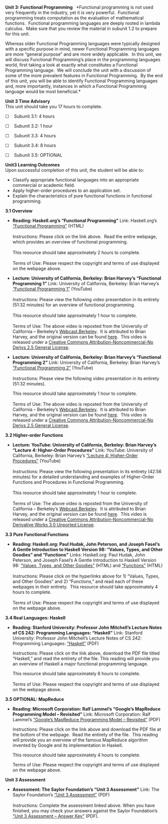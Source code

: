 **Unit 3: Functional Programming** <span id="3"></span> 
*Functional programming is not used very frequently in the industry, yet
it is very powerful.  Functional programming treats computation as the
evaluation of mathematical functions.  Functional programming languages
are deeply rooted in lambda calculus.  Make sure that you review the
material in subunit 1.2 to prepare for this unit.  
  
 Whereas older Functional Programming languages were typically designed
with a specific purpose in mind, newer Functional Programming languages
are more “general purpose” and are more widely applicable.  In this
unit, we will discuss Functional Programming’s place in the programming
languages world, first taking a look at exactly what constitutes a
Functional Programming language.  We will conclude the unit with a
discussion of some of the more prevalent features in Functional
Programming.  By the end of this unit, you will be able to identify
Functional Programming languages and, more importantly, instances in
which a Functional Programming language would be most beneficial.*

**Unit 3 Time Advisory**  
This unit should take you 17 hours to complete.  
  
 ☐    Subunit 3.1: 4 hours  
  
 ☐    Subunit 3.2: 1 hour  
  
 ☐    Subunit 3.3: 4 hours  
  
 ☐    Subunit 3.4: 8 hours  
  
 ☐    Subunit 3.5: OPTIONAL

**Unit3 Learning Outcomes**  
Upon successful completion of this unit, the student will be able to:  
-   Classify appropriate functional languages into an appropriate
    commercial or academic field.
-   Apply higher-order procedures to an application set.
-   Explain the characteristics of pure functional functions in
    functional programming.

**3.1 Overview** <span id="3.1"></span> 
-   **Reading: Haskell.org’s “Functional Programming”**
    Link: Haskell.org’s [“Functional
    Programming”](http://www.haskell.org/haskellwiki/Functional_programming)
    (HTML)  
        
     Instructions: Please click on the link above.  Read the entire
    webpage, which provides an overview of functional programming.  
        
     This resource should take approximately 2 hours to complete.  
        
     Terms of Use: Please respect the copyright and terms of use
    displayed on the webpage above.

-   **Lecture: University of California, Berkeley: Brian Harvey’s
    “Functional Programming 1”**
    Link: University of California, Berkeley: Brian Harvey’s
    [“Functional Programming
    1”](http://www.youtube.com/watch?v=9gIK3TKOuLs) (YouTube)  
        
     Instructions: Please view the following video presentation in its
    entirety (51:32 minutes) for an overview of functional
    programming.   
        
     This resource should take approximately 1 hour to complete.  
        
     Terms of Use: The above video is reposted from the University of
    California –
    Berkeley’s [Webcast.Berkeley](http://webcast.berkeley.edu/).  It is
    attributed to Brian Harvey, and the original version can be
    found [here](http://academicearth.org/lectures/functional-programming-i). 
    This video is released under a [Creative Commons
    Attribution-Noncommercial-No Derivs 2.5 General
    License](http://creativecommons.org/licenses/by-nc-nd/2.5/).

-   **Lecture: University of California, Berkeley: Brian Harvey’s
    “Functional Programming 2”**
    Link: University of California, Berkeley: Brian Harvey’s
    [“Functional Programming
    2”](http://www.youtube.com/watch?v=HFxGVf3KAto&list=PLB2F911C1EE370DFF&index=2&feature=plpp_video)
    (YouTube)  
        
     Instructions: Please view the following video presentation in its
    entirety (51:32 minutes).   
      
     This resource should take approximately 1 hour to complete.  
        
     Terms of Use: The above video is reposted from the University of
    California –
    Berkeley’s [Webcast.Berkeley](http://webcast.berkeley.edu/).  It is
    attributed to Brian Harvey, and the original version can be
    found [here](http://www.academicearth.org/lectures/functional-programming-ii). 
    This video is released under a [Creative Commons
    Attribution-Noncommercial-No Derivs 2.5 General
    License](http://creativecommons.org/licenses/by-nc-nd/2.5/).

**3.2 Higher-order Functions** <span id="3.2"></span> 
-   **Lecture: YouTube: University of California, Berkeley: Brian
    Harvey’s “Lecture 4: Higher-Order Procedures”**
    Link: YouTube: University of California, Berkeley: Brian Harvey’s
    [“Lecture 4: Higher-Order
    Procedures”](http://www.youtube.com/watch?v=dwnKZaMVnLg) (YouTube)  
        
     Instructions: Please view the following presentation in its
    entirety (42:56 minutes) for a detailed understanding and examples
    of Higher-Order Functions and Procedures in Functional
    Programming.   
        
     This resource should take approximately 1 hour to complete.  
        
     Terms of Use: The above video is reposted from the University of
    California – Berkeley’s
    [Webcast.Berkeley](http://webcast.berkeley.edu/).  It is attributed
    to Brian Harvey, and the original version can be found
    [here](http://www.youtube.com/redirect?q=http%3A%2F%2Fwww.youtube.com%2Fwatch%3Fv%3DZjjpW2CxRoc%26feature%3Drelmfu&session_token=OaLGiEDTMGZysgUWrR8jrez4O4x8MTM1NDY1MzY1OEAxMzU0NTY3MjU4). 
    This video is released under a [Creative Commons
    Attribution-Noncommercial-No Derivative Works 3.0 Unported
    License](http://creativecommons.org/licenses/by-nc-nd/3.0/).

**3.3 Pure Functional Functions** <span id="3.3"></span> 
-   **Reading: Haskell.org: Paul Hudak, John Peterson, and Joseph
    Fasel’s A Gentle Introduction to Haskell Version 98: “Values, Types,
    and Other Goodies” and “Functions”**
    Links: Haskell.org: Paul Hudak, John Peterson, and Joseph Fasel’s A
    Gentle Introduction to Haskell Version 98: [“Values, Types, and
    Other Goodies”](http://www.haskell.org/tutorial/goodies.html) (HTML)
    and [“Functions”](http://www.haskell.org/tutorial/functions.html)
    (HTML)  
        
     Instructions: Please click on the hyperlinks above for 1) “Values,
    Types, and Other Goodies” and 2) “Functions,” and read each of these
    webpages in their entirety.  This resource should take approximately
    4 hours to complete.  
        
     Terms of Use: Please respect the copyright and terms of use
    displayed on the webpage above.

**3.4 Real Languages: Haskell** <span id="3.4"></span> 
-   **Reading: Stanford University: Professor John Mitchell’s Lecture
    Notes of CS 242: Programming Languages: “Haskell”**
    Link: Stanford University: Professor John Mitchell’s Lecture Notes
    of CS 242: Programming Languages:
    [“Haskell”](http://courseware.stanford.edu/pg/courses/lectures/214531)
    (PDF)  
      
     Instructions: Please click on the link above, download the PDF file
    titled “Haskell,” and read the entirety of the file. This reading
    will provide you an overview of Haskell a major functional
    programming language.  
      
     This resource should take approximately 8 hours to complete.  
        
     Terms of Use: Please respect the copyright and terms of use
    displayed on the webpage above.

**3.5 OPTIONAL: MapReduce** <span id="3.5"></span> 
-   **Reading: Microsoft Corporation: Ralf Lammel’s “Google’s MapReduce
    Programming Model – Revisited”**
    Link: Microsoft Corporation: Ralf Lammel’s [“Google’s MapReduce
    Programming Model –
    Revisited”](http://userpages.uni-koblenz.de/~laemmel/MapReduce/)
    (PDF)  
      
     Instructions: Please click on the link above and download the PDF
    file at the bottom of the webpage.  Read the entirety of the file. 
    This reading will provide you an overview of the famous MapReduce
    algorithm invented by Google and its implementation in Haskell.  
      
     This resource should take approximately 4 hours to complete.  
      
     Terms of Use: Please respect the copyright and terms of use
    displayed on the webpage above.

**Unit 3 Assessment** <span id="3.6"></span> 
-   **Assessment: The Saylor Foundation’s “Unit 3 Assessment”**
    Link: The Saylor Foundation’s [“Unit 3
    Assessment”](http://www.saylor.org/site/wp-content/uploads/2012/12/CS404-Unit-3-Assessment-FINAL.pdf)
    (PDF)  
        
     Instructions: Complete the assessment linked above. When you have
    finished, you may check your answers against the Saylor Foundation’s
    [“Unit 3 Assessment – Answer
    Key”](http://www.saylor.org/site/wp-content/uploads/2012/12/CS404-Unit-3-Assessment-Answer-Key-FINAL.pdf)
    (PDF).


